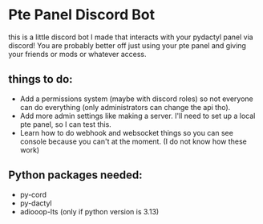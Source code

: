# Pte Panel Discord Bot #

this is a little discord bot I made that interacts with your pydactyl panel via discord!
You are probably better off just using your pte panel and giving your friends or mods or whatever access.

## things to do: ##
* Add a permissions system (maybe with discord roles) so not everyone can do everything (only administrators can change the api tho).
* Add more admin settings like making a server. I'll need to set up a local pte panel, so I can test this.
* Learn how to do webhook and websocket things so you can see console because you can't at the moment. (I do not know how these work)

## Python packages needed: ##
* py-cord
* py-dactyl
* adiooop-lts (only if python version is 3.13)